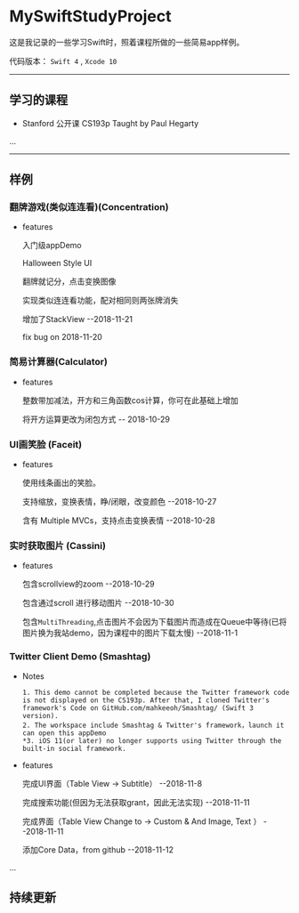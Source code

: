 # MySwiftStudyProject

这是我记录的一些学习Swift时，照着课程所做的一些简易app样例。

代码版本： ` Swift 4 ` , ` Xcode 10 `


---

## 学习的课程
 
 + Stanford 公开课 CS193p Taught by Paul Hegarty
 
 ...


---

## 样例
### 翻牌游戏(类似连连看)(Concentration)
+ features

	入门级appDemo
	
	Halloween Style UI 
	
	翻牌就记分，点击变换图像
	
	实现类似连连看功能，配对相同则两张牌消失
	
	增加了StackView --2018-11-21
	
	fix bug on 2018-11-20
	
### 简易计算器(Calculator)
+ features

	整数带加减法，开方和三角函数cos计算，你可在此基础上增加

	将开方运算更改为闭包方式  -- 2018-10-29

### UI画笑脸  (Faceit)
+ features

	使用线条画出的笑脸。

	支持缩放，变换表情，睁/闭眼，改变颜色  --2018-10-27

	含有 Multiple MVCs，支持点击变换表情  --2018-10-28

### 实时获取图片 (Cassini)
+ features

	包含scrollview的zoom --2018-10-29

	包含通过scroll 进行移动图片 --2018-10-30

	包含`MultiThreading`,点击图片不会因为下载图片而造成在Queue中等待(已将图片换为我站demo，因为课程中的图片下载太慢) --2018-11-1
	
### Twitter Client Demo (Smashtag)
+ Notes

      1. This demo cannot be completed because the Twitter framework code is not displayed on the CS193p. After that, I cloned Twitter's framework's Code on GitHub.com/mahkeeoh/Smashtag/ (Swift 3 version). 
      2. The workspace include Smashtag & Twitter's framework，launch it can open this appDemo
      *3. iOS 11(or later) no longer supports using Twitter through the built-in social framework.

+ features

	完成UI界面（Table View -> Subtitle） --2018-11-8
	
	完成搜索功能(但因为无法获取grant，因此无法实现) --2018-11-11
	
	完成界面（Table View Change to -> Custom & And Image, Text ） --2018-11-11
	
	添加Core Data，from github --2018-11-12
	
...

持续更新
---


